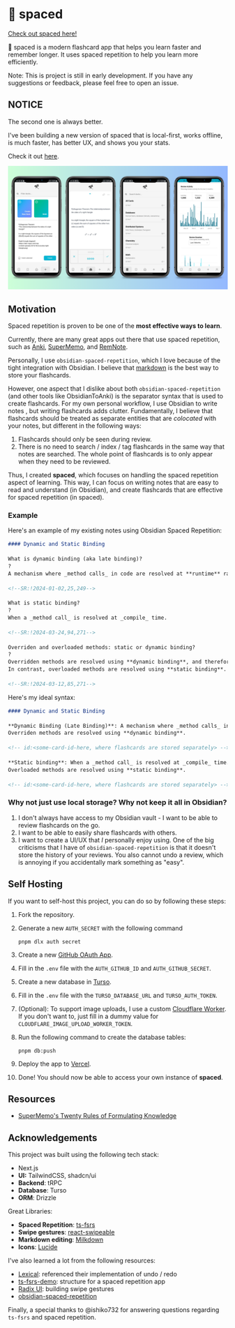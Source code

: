 # 🔭 spaced

[Check out spaced here!](https://spaced.zsheng.app/)

🔭 spaced is a modern flashcard app that helps you learn faster and remember longer.
It uses spaced repetition to help you learn more efficiently.

Note: This is project is still in early development.
If you have any suggestions or feedback, please feel free to open an issue.

## NOTICE

The second one is always better.

I've been building a new version of spaced that is local-first, works offline, is much faster, has better UX, and shows you your stats.

Check it out [here](https://github.com/zsh-eng/spaced2).

![spaced2](./spaced-screenshots.png)

## Motivation

Spaced repetition is proven to be one of the **most effective ways to learn**.

Currently, there are many great apps out there that use spaced repetition, such as
[Anki](https://ankiweb.net/), [SuperMemo](https://www.supermemo.com/en/blog/twenty-rules-of-formulating-knowledge),
and [RemNote](https://www.remnote.com/).

Personally, I use `obsidian-spaced-repetition`, which I love because of the tight integration with Obsidian.
I believe that [markdown](https://www.markdownguide.org/) is the best way to store your flashcards.

However, one aspect that I dislike about both `obsidian-spaced-repetition`
(and other tools like ObsidianToAnki)
is the separator syntax that is used to create flashcards.
For my own personal workflow, I use Obsidian to write notes
, but writing flashcards adds clutter.
Fundamentally, I believe that flashcards should be treated
as separate entities that are _colocated_ with your notes,
but different in the following ways:

1. Flashcards should only be seen during review.
2. There is no need to search / index / tag flashcards in the same way that notes are searched.
   The whole point of flashcards is to only appear when they need to be reviewed.

Thus, I created **spaced**, which focuses on handling the spaced repetition aspect of learning.
This way, I can focus on writing notes that are easy to read and understand (in Obsidian),
and create flashcards that are effective for spaced repetition (in spaced).

### Example

Here's an example of my existing notes using Obsidian Spaced Repetition:

```markdown
#### Dynamic and Static Binding

What is dynamic binding (aka late binding)?
?
A mechanism where _method calls_ in code are resolved at **runtime** rather than at compile time.

<!--SR:!2024-01-02,25,249-->

What is static binding?
?
When a _method call_ is resolved at _compile_ time.

<!--SR:!2024-03-24,94,271-->

Overriden and overloaded methods: static or dynamic binding?
?
Overridden methods are resolved using **dynamic binding**, and therefore resolves to the implementation in the actual type of the object.
In contrast, overloaded methods are resolved using **static binding**.

<!--SR:!2024-03-12,85,271-->
```

Here's my ideal syntax:

```markdown
#### Dynamic and Static Binding

**Dynamic Binding (Late Binding)**: A mechanism where _method calls_ in code are resolved at **runtime** rather than at compile time.
Overriden methods are resolved using **dynamic binding**.

<!-- id:<some-card-id-here, where flashcards are stored separately> -->

**Static binding**: When a _method call_ is resolved at _compile_ time.
Overloaded methods are resolved using **static binding**.

<!-- id:<some-card-id-here, where flashcards are stored separately> -->
```

### Why not just use local storage? Why not keep it all in Obsidian?

1. I don't always have access to my Obsidian vault - I want to be able to review flashcards on the go.
2. I want to be able to easily share flashcards with others.
3. I want to create a UI/UX that _I_ personally enjoy using.
   One of the big criticisms that I have of `obsidian-spaced-repetition` is that it doesn't store the history of your reviews.
   You also cannot undo a review, which is annoying if you accidentally mark something as "easy".

## Self Hosting

If you want to self-host this project, you can do so by following these steps:

1. Fork the repository.
2. Generate a new `AUTH_SECRET` with the following command

   ```shell
   pnpm dlx auth secret
   ```

3. Create a new [GitHub OAuth App](https://authjs.dev/guides/configuring-github).
4. Fill in the `.env` file with the `AUTH_GITHUB_ID` and `AUTH_GITHUB_SECRET`.
5. Create a new database in [Turso](https://turso.dev/).
6. Fill in the `.env` file with the `TURSO_DATABASE_URL` and `TURSO_AUTH_TOKEN`.
7. (Optional): To support image uploads, I use a custom
   [Cloudflare Worker](https://github.com/zsh-eng/image-upload).
   If you don't want to, just fill in a dummy value for
   `CLOUDFLARE_IMAGE_UPLOAD_WORKER_TOKEN`.
8. Run the following command to create the database tables:

   ```shell
   pnpm db:push
   ```

9. Deploy the app to [Vercel](https://vercel.com/).
10. Done! You should now be able to access your own instance of **spaced**.

## Resources

- [SuperMemo's Twenty Rules of Formulating Knowledge](https://www.supermemo.com/en/blog/twenty-rules-of-formulating-knowledge)

## Acknowledgements

This project was built using the following tech stack:

- Next.js
- **UI:** TailwindCSS, shadcn/ui
- **Backend**: tRPC
- **Database**: Turso
- **ORM**: Drizzle

Great Libraries:

- **Spaced Repetition**: [ts-fsrs](https://github.com/open-spaced-repetition/ts-fsrs)
- **Swipe gestures**: [react-swipeable](https://www.npmjs.com/package/react-swipeable)
- **Markdown editing**: [Milkdown](https://milkdown.dev/)
- **Icons**: [Lucide](https://lucide.dev/icons/)

I've also learned a lot from the following resources:

- [Lexical](https://lexical.dev/): referenced their implementation of undo / redo
- [ts-fsrs-demo](https://github.com/ishiko732/ts-fsrs-demo): structure for a spaced repetition app
- [Radix UI](https://www.radix-ui.com/primitives/docs/components/toast): building swipe gestures
- [obsidian-spaced-repetition](https://github.com/st3v3nmw/obsidian-spaced-repetition)

Finally, a special thanks to @ishiko732 for answering questions regarding `ts-fsrs` and spaced repetition.
